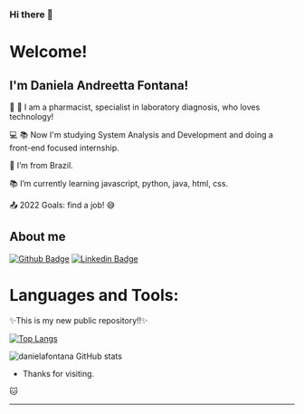 ### Hi there 👋

<!--
**danielafontana/danielafontana** is a ✨ _special_ ✨ repository because its `README.md` (this file) appears on your GitHub profile.

Here are some ideas to get you started:

- 🔭 I’m currently working on ...
- 🌱 I’m currently learning ...
- 👯 I’m looking to collaborate on ...
- 🤔 I’m looking for help with ...
- 💬 Ask me about ...
- 📫 How to reach me: ...
- 😄 Pronouns: ...
- ⚡ Fun fact: ...
-->

# Welcome!

 

## I'm Daniela Andreetta Fontana!

 

:pill: :microscope: I am a pharmacist, specialist in laboratory diagnosis, who loves technology!

:computer: :books:  Now I'm studying System Analysis and Development and doing a front-end focused internship.

:house_with_garden: I’m from Brazil.

:books: I’m currently learning javascript, python, java, html, css.

:outbox_tray: 2022 Goals: find a job! :sweat_smile:

 

## About me

[![Github Badge](https://img.shields.io/badge/-Github-000?style=flat-square&logo=Github&logoColor=white&link=https://github.com/danielafontana)](https://github.com/danielafontana) 
[![Linkedin Badge](https://img.shields.io/badge/-LinkedIn-blue?style=flat-square&logo=Linkedin&logoColor=white&link=https://www.linkedin.com/in/daniela-a-fontana/)](https://www.linkedin.com/in/daniela-a-fontana/)

# Languages and Tools:

✨This is my new public repository!!✨

[![Top Langs](https://github-readme-stats.vercel.app/api/top-langs/?username=danielafontana&layout=compact&show_icons=true&theme=radical)](https://github.com/danielafontana/github-readme-stats)

![danielafontana GitHub stats](https://github-readme-stats.vercel.app/api?username=danielafontana&show_icons=true&theme=radical)


- Thanks for visiting.

:cat:

----------------------------------------------------------------------------------
